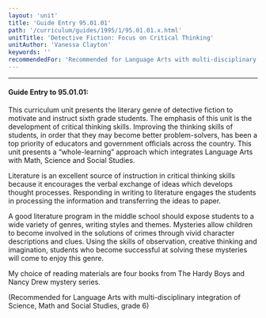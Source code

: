 ```yaml
---
layout: 'unit'
title: 'Guide Entry 95.01.01'
path: '/curriculum/guides/1995/1/95.01.01.x.html'
unitTitle: 'Detective Fiction: Focus on Critical Thinking'
unitAuthor: 'Vanessa Clayton'
keywords: ''
recommendedFor: 'Recommended for Language Arts with multi-disciplinary integration of Science, Math and Social Studies, grade 6'
---
```


<body>
<hr/>
 <h4>
  Guide Entry to 95.01.01:
 </h4>
 This curriculum unit presents the literary genre of detective fiction to motivate and instruct sixth grade students. The emphasis of this unit is the development of critical thinking skills. Improving the thinking skills of students, in order that they may become better problem-solvers, has been a top priority of educators and government officials across the country. This unit presents a “whole-learning” approach which integrates Language Arts with Math, Science and Social Studies.
 <p>
  Literature is an excellent source of instruction in critical thinking skills because it encourages the verbal exchange of ideas which develops thought processes. Responding in writing to literature engages the students in processing the information and transferring the ideas to paper.
 </p>
 <p>
  A good literature program in the middle school should expose students to a wide variety of genres, writing styles and themes. Mysteries allow children to become involved in the solutions of crimes through vivid character descriptions and clues. Using the skills of observation, creative thinking and imagination, students who become successful at solving these mysteries will come to enjoy this genre.
 </p>
 <p>
  My choice of reading materials are four books from The Hardy Boys and Nancy Drew mystery series.
 </p>
 <p>
  (Recommended for Language Arts with multi-disciplinary integration of Science, Math and Social Studies, grade 6)
 </p>

</body>
